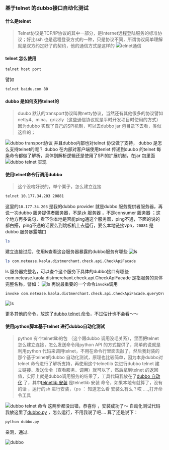 ###	基于telnet 的dubbo接口自动化测试 
####	什么是telnet
>Telnet协议是TCP/IP协议的其中一部分，是Internet远程登陆服务的标准协议；好比ssh 也是远程登录方式的一种，只是协议不同，所谓协议简单理解就是双方约定好了的契约，他的通信方式是这样的
![telnet通信](https://gss3.bdstatic.com/7Po3dSag_xI4khGkpoWK1HF6hhy/baike/c0%3Dbaike72%2C5%2C5%2C72%2C24/sign=ab66ce1e1bd8bc3ed2050e98e3e2cd7b/a08b87d6277f9e2fc0ef662c1d30e924b899f338.jpg)

####	telnet 怎么使用
```bash
telnet host port
```
譬如
```bash
telnet baidu.com 80
```
####	dubbo 是如何支持telnet的
>duubo 默认的transport协议叫做netty协议，当然还有其他很多的协议譬如netty4、mina、grizzly（这些通信协议就是平时开发项目时使用的方式）因为dubbo 实现了自己的SPI机制，可以去dubbo jar 包目录下去看，类似这样的；

![dubbo transport协议](https://haitao.nos.netease.com/d5a07510-2cf0-4ccb-9539-486c8f04092c_1908_824.png)
并且dubbo内部也对telnet 协议做了支持， dubbo 是怎么支持telnet的呢？
dubbo 在内部对客户端使用tenlet 传递到duubo 的telnet 每条命令都做了解析，具体到解析逻辑还是使用了SPI的扩展机制，在jar 包里面
![dubbo  telnet 实现](https://haitao.nos.netease.com/f332fbd7-080f-4d4d-8b52-a17f47664c26_2222_630.png)

####	使用telnet命令行调用dubbo
>这个没啥好说的，举个栗子，怎么建立连接
```bash
telnet 10.177.34.203 20881
```
这里的`10.177.34.203` 是我的dubbo provider 就是dubbo 服务提供者服务器，再说一次dubbo 服务提供者服务器，不是zk 服务器 ，不是consumer 服务器 ；这个地方再多说句，看下你本地是否能ping通这个服务器，ping不通，下面的说的都白搭，ping不通的话要么到跳板机上去运行，要么本地链接vpn，`20881`  是dubbo 服务暴露端口

```bash
ls
```
建立连接过后，使用ls查看这台服务器暴露的dubbo服务有哪些
![ls](https://haitao.nos.netease.com/bb6059cc-3260-44cc-9ef9-49ffccd93e37_2578_902.png)
```bash
ls com.netease.kaola.distmerchant.check.api.CheckApiFacade
```
ls  服务器完整名，可以查个这个服务下具体的dubbo接口有哪些
com.netease.kaola.distmerchant.check.api.CheckApiFacade 是指服务的具体完整名称，譬如：
![ls](https://haitao.nos.netease.com/b1a71300-f490-43ba-ad6a-c3af3b0c3a24_1998_346.png)
再说最重要的一个命令`invoke`调用

```bash
invoke com.netease.kaola.distmerchant.check.api.CheckApiFacade.queryOrderByOrderId("2018070419130000702273913")
```
![ls](https://haitao.nos.netease.com/107030aa-d110-4012-b2cb-df4840b0d062_2878_372.png)

更多其他的命令，放这了[dubbo telnet 命令](http://alibaba.github.io/dubbo-doc-static/Telnet+Command+Reference-zh-showComments=true&showCommentArea=true.htm)，不过估计也不会看～～

####	使用python脚本基于telnet 进行dubbo自动化测试
>python 有个telnetlib的包 （这个跟dubbo 调用没毛关系），里面把telnet 怎么建立连接，怎么发送命令用python API 的方式提供了，简单的说就是利用python 代码来调用telnet，不用在命令行里面去敲了，然后我封装的那个基于telnet的dubbo 自动化测试，原理也比较简单，因为本身dubbo对telnet 命令进行了解析支持，再使用这个telnetlib 包进行dubbo telnet 建立链接、发送命令（查看服务、调用）就可以了，然后拿到telnet 的返回值，实际上就是dubbo调用服务的结果了，工具代码我放在了[dubbo 自动化](https://github.com/leijiang/qa/tree/master/dubbo) 了，其中[telnetlib 安装](https://github.com/leijiang/qa/tree/master/dubbo/install.sh) 是telnetlib 安装 命令，如果本地有就算了，没有的话 ，运行的sh 进行安装，（ps ： 知道怎么看 安装么有么？哎 ....,打开命令工具

![dubbo telnet 命令](https://haitao.nos.netease.com/f3c995cf-69c1-4485-a723-5b0978a4d421_2874_396.png)
这两步都没出错，恭喜你 ，安装成功了～
自动化测试代码我放这里了[dubbo.py](https://github.com/leijiang/qa/tree/master/dubbo/dubbo.py) ，怎么运行，不用我说了吧.... 算了还是说下：
```bash
python dubbo.py
```
亲测，通过.

![dubbo](https://haitao.nos.netease.com/171ed9bd-aa8c-4147-80d7-f3510de8b849_2878_406.png)







